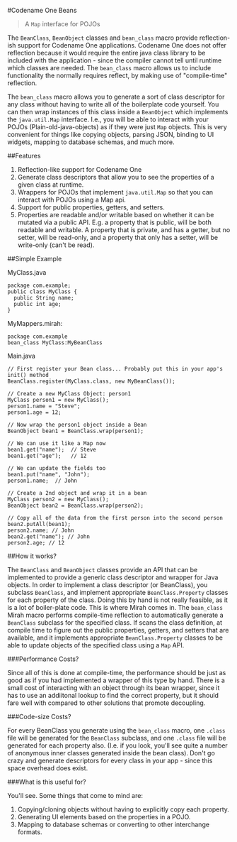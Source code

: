 #Codename One Beans

> A `Map` interface for POJOs

The `BeanClass`, `BeanObject` classes and `bean_class` macro provide reflection-ish support for Codename One applications.  Codename One does not offer reflection because it would require the entire java class library to be included with the application - since the compiler cannot tell until runtime which classes are needed.  The `bean_class` macro allows us to include functionality the normally requires reflect, by making use of "compile-time" reflection.

The `bean_class` macro allows you to generate a sort of class descriptor for any class without having to write all of the boilerplate code yourself.  You can then wrap instances of this class inside a `BeanObject` which implements the `java.util.Map` interface.  I.e., you will be able to interact with your POJOs (Plain-old-java-objects) as if they were just `Map` objects.  This is very convenient for things like copying objects, parsing JSON, binding to UI widgets, mapping to database schemas, and much more.  

##Features

1. Reflection-like support for Codename One
2. Generate class descriptors that allow you to see the properties of a given class at runtime.
3. Wrappers for POJOs that implement `java.util.Map` so that you can interact with POJOs using a Map api.
4. Support for public properties, getters, and setters.
5. Properties are readable and/or writable based on whether it can be mutated via a public API.  E.g. a property that is public, will be both readable and writable.  A property that is private, and has a getter, but no setter, will be read-only, and a property that only has a setter, will be write-only (can't be read).

##Simple Example

MyClass.java
~~~
package com.example;
public class MyClass {
  public String name;
  public int age;
}
~~~

MyMappers.mirah:
~~~
package com.example
bean_class MyClass:MyBeanClass
~~~

Main.java

~~~
// First register your Bean class... Probably put this in your app's init() method
BeanClass.register(MyClass.class, new MyBeanClass());

// Create a new MyClass Object: person1
MyClass person1 = new MyClass();
person1.name = "Steve";
person1.age = 12;

// Now wrap the person1 object inside a Bean
BeanObject bean1 = BeanClass.wrap(person1);

// We can use it like a Map now
bean1.get("name");  // Steve
bean1.get("age");   // 12

// We can update the fields too
bean1.put("name", "John");
person1.name;  // John

// Create a 2nd object and wrap it in a bean
MyClass person2 = new MyClass();
BeanObject bean2 = BeanClass.wrap(person2);

// Copy all of the data from the first person into the second person
bean2.putAll(bean1);
person2.name; // John
bean2.get("name"); // John
person2.age; // 12
~~~

##How it works?

The `BeanClass` and `BeanObject` classes provide an API that can be implemented to provide a generic class descriptor and wrapper for Java objects.  In order to implement a class descriptor (or BeanClass), you subclass `BeanClass`, and implement appropriate `BeanClass.Property` classes for each property of the class.  Doing this by hand is not really feasible, as it is a lot of boiler-plate code.  This is where Mirah comes in.  The `bean_class` Mirah macro performs compile-time reflection to automatically generate a `BeanClass` subclass for the specified class.  If scans the class definition, at compile time to figure out the public properties, getters, and setters that are available, and it implements appropriate `BeanClass.Property` classes to be able to update objects of the specified class using a `Map` API.

###Performance Costs?

Since all of this is done at compile-time, the performance should be just as good as if you had implemented a wrapper of this type by hand.  There is a small cost of interacting with an object through its bean wrapper, since it has to use an addiitonal lookup to find the correct property, but it should fare well with compared to other solutions that promote decoupling.

###Code-size Costs?

For every BeanClass you generate using the `bean_class` macro, one `.class` file will be generated for the `BeanClass` subclass, and one `.class` file will be generated for each property also.  (I.e. if you look, you'll see quite a number of anonymous inner classes generated inside the bean class).  Don't go crazy and generate descriptors for every class in your app - since this space overhead does exist.

###What is this useful for?

You'll see.  Some things that come to mind are:

1. Copying/cloning objects without having to explicitly copy each property.
2. Generating UI elements based on the properties in a POJO.
3. Mapping to database schemas or converting to other interchange formats.


